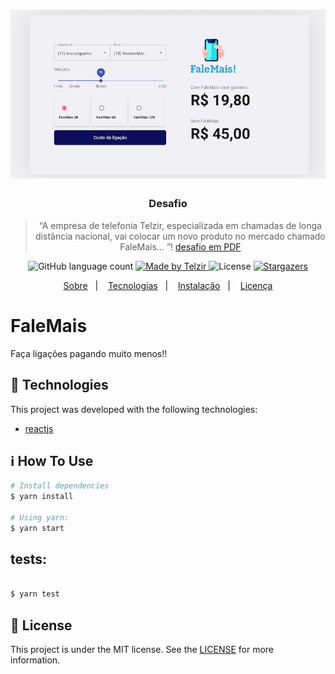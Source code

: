 <h1 align="center" >  
  <img src="https://github.com/JeanBarbosa/falemais/blob/master/web/readme-assets/screenshot.png" width="600"/>
</h1>

<h3 align="center">
  Desafio 
</h3>

<blockquote align="center">“A empresa de telefonia Telzir, especializada em chamadas de longa distância nacional, vai
colocar um novo produto no mercado chamado FaleMais... ”! <a href="https://www.loldesign.com.br/wp-content/uploads/2020/07/LOLDESIGN-showMeTheCode.pdf">
    desafio em PDF
</a></blockquote>



<p align="center">
  <img alt="GitHub language count" src="https://img.shields.io/github/languages/count/rocketseat/bootcamp-gostack-desafio-01?color=%2304D361">

  <a href="https://telzir.com.br">
    <img alt="Made by Telzir" src="https://img.shields.io/badge/made%20by-falemais-%2304D361">
  </a>

  <img alt="License" src="https://img.shields.io/badge/license-MIT-%2304D361">

  <a href="https://github.com/jeanbarbosa/falemais/stargazers">
    <img alt="Stargazers" src="https://img.shields.io/github/stars/jeanbarbosa/falemais?style=social">
  </a>
</p>

<p align="center">
  <a href="#Falemais">Sobre</a>&nbsp;&nbsp;&nbsp;|&nbsp;&nbsp;&nbsp;
    <a href="#rocket-technologies">Tecnologias</a>&nbsp;&nbsp;&nbsp;|&nbsp;&nbsp;&nbsp;
  <a href="#information_source-how-to-use">Instalação</a>&nbsp;&nbsp;&nbsp;|&nbsp;&nbsp;&nbsp;
  <a href="#memo-license">Licença</a>
</p>

# FaleMais
Faça ligações pagando muito menos!! 

## :rocket: Technologies

This project was developed with the following technologies:

- [reactjs](https://reactjs.org/)

## :information_source: How To Use

```bash
# Install dependencies
$ yarn install

# Using yarn:
$ yarn start
```

## tests:

```bash

$ yarn test

```

## :memo: License
This project is under the MIT license. See the [LICENSE](https://github.com/jeanbarbosa/falemais/blob/master/LICENSE) for more information.
